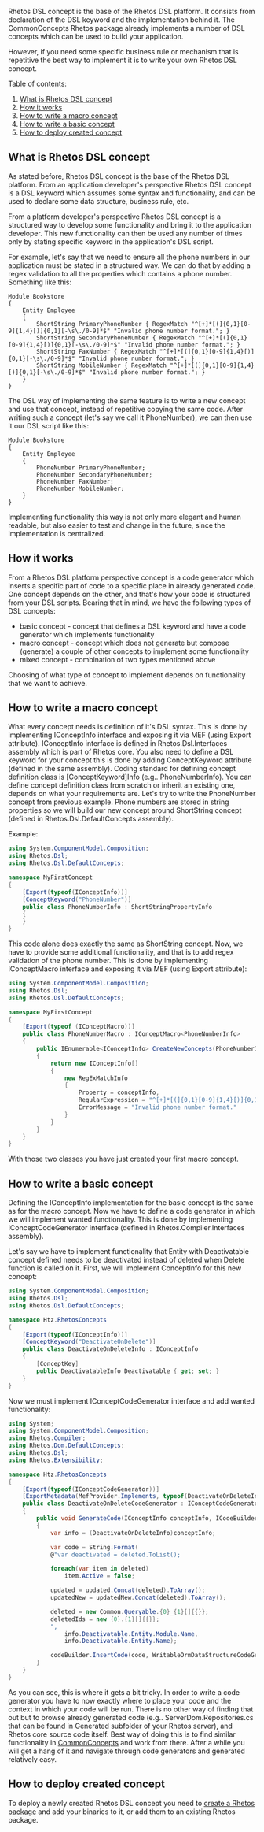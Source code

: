 ﻿Rhetos DSL concept is the base of the Rhetos DSL platform. It consists from declaration of the DSL keyword and the implementation behind it. The CommonConcepts Rhetos package already implements a number of DSL concepts which can be used to build your application.

However, if you need some specific business rule or mechanism that is repetitive the best way to implement it is to write your own Rhetos DSL concept.

Table of contents:

1. [What is Rhetos DSL concept](#what-is-rhetos-dsl-concept)
2. [How it works](#how-it-works)
3. [How to write a macro concept](#how-to-write-a-macro-concept)
4. [How to write a basic concept](#how-to-write-a-basic-concept)
5. [How to deploy created concept](#how-to-deploy-created-concept)

## What is Rhetos DSL concept

As stated before, Rhetos DSL concept is the base of the Rhetos DSL platform. From an application developer's perspective Rhetos DSL concept is a DSL keyword which assumes some syntax and functionality, and can be used to declare some data structure, business rule, etc.

From a platform developer's perspective Rhetos DSL concept is a structured way to develop some functionality and bring it to the application developer. This new functionality can then be used any number of times only by stating specific keyword in the application's DSL script.

For example, let's say that we need to ensure all the phone numbers in our application must be stated in a structured way. We can do that by adding a regex validation to all the properties which contains a phone number. Something like this:

    Module Bookstore
    {
        Entity Employee
        {
            ShortString PrimaryPhoneNumber { RegexMatch "^[+]*[(]{0,1}[0-9]{1,4}[)]{0,1}[-\s\./0-9]*$" "Invalid phone number format."; }
            ShortString SecondaryPhoneNumber { RegexMatch "^[+]*[(]{0,1}[0-9]{1,4}[)]{0,1}[-\s\./0-9]*$" "Invalid phone number format."; }
            ShortString FaxNumber { RegexMatch "^[+]*[(]{0,1}[0-9]{1,4}[)]{0,1}[-\s\./0-9]*$" "Invalid phone number format."; }
            ShortString MobileNumber { RegexMatch "^[+]*[(]{0,1}[0-9]{1,4}[)]{0,1}[-\s\./0-9]*$" "Invalid phone number format."; }
        }
    }

The DSL way of implementing the same feature is to write a new concept and use that concept, instead of repetitive copying the same code. After writing such a concept (let's say we call it PhoneNumber), we can then use it our DSL script like this:

    Module Bookstore
    {
        Entity Employee
        {
            PhoneNumber PrimaryPhoneNumber;
            PhoneNumber SecondaryPhoneNumber;
            PhoneNumber FaxNumber;
            PhoneNumber MobileNumber;
        }
    }

Implementing functionality this way is not only more elegant and human readable, but also easier to test and change in the future, since the implementation is centralized.

## How it works

From a Rhetos DSL platform perspective concept is a code generator which inserts a specific part of code to a specific place in already generated code. One concept depends on the other, and that's how your code is structured from your DSL scripts. Bearing that in mind, we have the following types of DSL concepts:

* basic concept - concept that defines a DSL keyword and have a code generator which implements functionality
* macro concept - concept which does not generate but compose (generate) a couple of other concepts to implement some functionality
* mixed concept - combination of two types mentioned above

Choosing of what type of concept to implement depends on functionality that we want to achieve.

## How to write a macro concept

What every concept needs is definition of it's DSL syntax. This is done by implementing IConceptInfo interface and exposing it via MEF (using Export attribute). IConceptInfo interface is defined in Rhetos.Dsl.Interfaces assembly which is part of Rhetos core. You also need to define a DSL keyword for your concept this is done by adding ConceptKeyword attribute (defined in the same assembly). Coding standard for defining concept definition class is [ConceptKeyword]Info (e.g.. PhoneNumberInfo). You can define concept definition class from scratch or inherit an existing one, depends on what your requirements are.
Let's try to write the PhoneNumber concept from previous example. Phone numbers are stored in string properties so we will build our new concept around ShortString concept (defined in Rhetos.Dsl.DefaultConcepts assembly).

Example:

``` csharp
using System.ComponentModel.Composition;
using Rhetos.Dsl;
using Rhetos.Dsl.DefaultConcepts;

namespace MyFirstConcept
{
    [Export(typeof(IConceptInfo))]
    [ConceptKeyword("PhoneNumber")]
    public class PhoneNumberInfo : ShortStringPropertyInfo
    {
    }
}
```

This code alone does exactly the same as ShortString concept. Now, we have to provide some additional functionality, and that is to add regex validation of the phone number. This is done by implementing IConceptMacro interface and exposing it via MEF (using Export attribute):

``` csharp
using System.ComponentModel.Composition;
using Rhetos.Dsl;
using Rhetos.Dsl.DefaultConcepts;

namespace MyFirstConcept
{
    [Export(typeof (IConceptMacro))]
    public class PhoneNumberMacro : IConceptMacro<PhoneNumberInfo>
    {
        public IEnumerable<IConceptInfo> CreateNewConcepts(PhoneNumberInfo conceptInfo, IDslModel existingConcepts)
        {
            return new IConceptInfo[]
            {
                new RegExMatchInfo
                {
                    Property = conceptInfo,
                    RegularExpression = "^[+]*[(]{0,1}[0-9]{1,4}[)]{0,1}[-\s\./0-9]*$",
                    ErrorMessage = "Invalid phone number format."
                }
            }
        }
    }
}
```

With those two classes you have just created your first macro concept.

## How to write a basic concept

Defining the IConceptInfo implementation for the basic concept is the same as for the macro concept. Now we have to define a code generator in which we will implement wanted functionality. This is done by implementing IConceptCodeGenerator interface (defined in Rhetos.Compiler.Interfaces assembly).

Let's say we have to implement functionality that Entity with Deactivatable concept defined needs to be deactivated instead of deleted when Delete function is called on it. First, we will implement ConceptInfo for this new concept:

``` csharp
using System.ComponentModel.Composition;
using Rhetos.Dsl;
using Rhetos.Dsl.DefaultConcepts;

namespace Htz.RhetosConcepts
{
    [Export(typeof(IConceptInfo))]
    [ConceptKeyword("DeactivateOnDelete")]
    public class DeactivateOnDeleteInfo : IConceptInfo
    {
        [ConceptKey]
        public DeactivatableInfo Deactivatable { get; set; }
    }
}
```

Now we must implement IConceptCodeGenerator interface and add wanted functionality:

``` csharp
using System;
using System.ComponentModel.Composition;
using Rhetos.Compiler;
using Rhetos.Dom.DefaultConcepts;
using Rhetos.Dsl;
using Rhetos.Extensibility;

namespace Htz.RhetosConcepts
{
    [Export(typeof(IConceptCodeGenerator))]
    [ExportMetadata(MefProvider.Implements, typeof(DeactivateOnDeleteInfo))]
    public class DeactivateOnDeleteCodeGenerator : IConceptCodeGenerator
    {
        public void GenerateCode(IConceptInfo conceptInfo, ICodeBuilder codeBuilder)
        {
            var info = (DeactivateOnDeleteInfo)conceptInfo;

            var code = String.Format(
            @"var deactivated = deleted.ToList();

            foreach(var item in deleted)
                item.Active = false;

            updated = updated.Concat(deleted).ToArray();
            updatedNew = updatedNew.Concat(deleted).ToArray();

            deleted = new Common.Queryable.{0}_{1}[]{{}};
            deletedIds = new {0}.{1}[]{{}};
            ",
                info.Deactivatable.Entity.Module.Name,
                info.Deactivatable.Entity.Name);

            codeBuilder.InsertCode(code, WritableOrmDataStructureCodeGenerator.OldDataLoadedTag, info.Deactivatable.Entity);
        }
    }
}
```

As you can see, this is where it gets a bit tricky. In order to write a code generator you have to now exactly where to place your code and the context in which your code will be run. There is no other way of finding that out but to browse already  generated code (e.g.. ServerDom.Repositories.cs that can be found in Generated subfolder of your Rhetos server), and Rhetos core source code itself. Best way of doing this is to find similar functionality in [CommonConcepts](#https://github.com/Rhetos/Rhetos/tree/master/CommonConcepts) and work from there. After a while you will get a hang of it and navigate through code generators and generated relatively easy.

## How to deploy created concept

To deploy a newly created Rhetos DSL concept you need to [create a Rhetos package](https://github.com/Rhetos/Rhetos/wiki/Creating-Rhetos-package) and add your binaries to it, or add them to an existing Rhetos package.